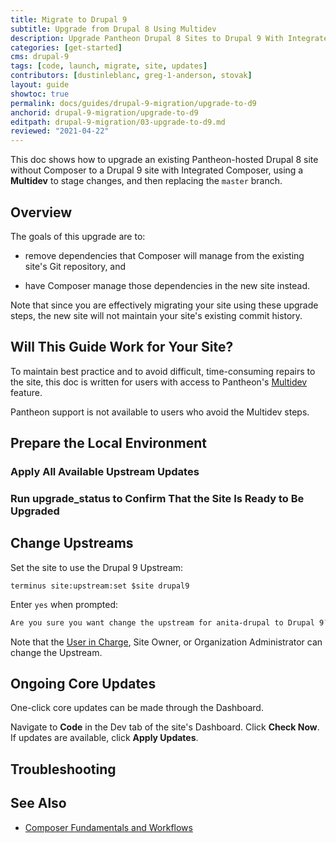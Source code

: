 ```yaml
---
title: Migrate to Drupal 9
subtitle: Upgrade from Drupal 8 Using Multidev
description: Upgrade Pantheon Drupal 8 Sites to Drupal 9 With Integrated Composer
categories: [get-started]
cms: drupal-9
tags: [code, launch, migrate, site, updates]
contributors: [dustinleblanc, greg-1-anderson, stovak]
layout: guide
showtoc: true
permalink: docs/guides/drupal-9-migration/upgrade-to-d9
anchorid: drupal-9-migration/upgrade-to-d9
editpath: drupal-9-migration/03-upgrade-to-d9.md
reviewed: "2021-04-22"
---
```


This doc shows how to upgrade an existing Pantheon-hosted Drupal 8 site without Composer to a Drupal 9 site with Integrated Composer, using a **Multidev** to stage changes, and then replacing the `master` branch. 

## Overview 

The goals of this upgrade are to:

- remove dependencies that Composer will manage from the existing site's Git repository, and

- have Composer manage those dependencies in the new site instead.

Note that since you are effectively migrating your site using these upgrade steps, the new site will not maintain your site's existing commit history.


## Will This Guide Work for Your Site?

<Alert title="Multidev Required" type="danger">

To maintain best practice and to avoid difficult, time-consuming repairs to the site, this doc is written for users with access to Pantheon's [Multidev](/multidev) feature.

Pantheon support is not available to users who avoid the Multidev steps.

</Alert>

<Partial file="drupal-9/upgrade-site-requirements.md" />

## Prepare the Local Environment

<Partial file="drupal-9/prepare-local-environment.md" />

### Apply All Available Upstream Updates

<Partial file="drupal-apply-upstream-updates.md" />

### Run upgrade_status to Confirm That the Site Is Ready to Be Upgraded

<Partial file="drupal-9/drupal-upgrade-status.md" />

<Partial file="drupal-8-convert-to-composer.md" />

## Change Upstreams

Set the site to use the Drupal 9 Upstream:

```bash{promptUser:user}
terminus site:upstream:set $site drupal9
```

Enter `yes` when prompted:

```bash
Are you sure you want change the upstream for anita-drupal to Drupal 9? (yes/no) [no]:
```

Note that the [User in Charge](/change-management#site-level-roles-and-permissions), Site Owner, or Organization Administrator can change the Upstream.

## Ongoing Core Updates

One-click core updates can be made through the Dashboard.

Navigate to **Code** in the Dev tab of the site's Dashboard. Click **Check Now**. If updates are available, click **Apply Updates**.

## Troubleshooting

<Partial file="composer-updating.md" />

## See Also

- [Composer Fundamentals and Workflows](/composer)
